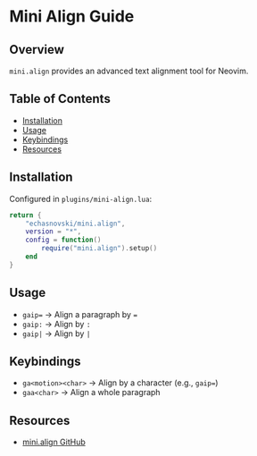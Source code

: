 # Mini Align Guide

## Overview
`mini.align` provides an advanced text alignment tool for Neovim.

## Table of Contents
  - [Installation](#installation)
  - [Usage](#usage)
  - [Keybindings](#keybindings)
  - [Resources](#resources)

## Installation
Configured in `plugins/mini-align.lua`:
```lua
return {
    "echasnovski/mini.align",
    version = "*",
    config = function()
        require("mini.align").setup()
    end
}
```

## Usage
- `gaip=` → Align a paragraph by `=`
- `gaip:` → Align by `:`
- `gaip|` → Align by `|`

## Keybindings
- `ga<motion><char>` → Align by a character (e.g., `gaip=`)
- `gaa<char>` → Align a whole paragraph

## Resources
- [mini.align GitHub](https://github.com/echasnovski/mini.align)

